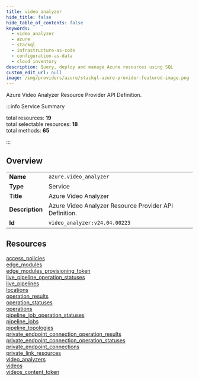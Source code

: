 ```yaml
---
title: video_analyzer
hide_title: false
hide_table_of_contents: false
keywords:
  - video_analyzer
  - azure
  - stackql
  - infrastructure-as-code
  - configuration-as-data
  - cloud inventory
description: Query, deploy and manage Azure resources using SQL
custom_edit_url: null
image: /img/providers/azure/stackql-azure-provider-featured-image.png
---
```


Azure Video Analyzer Resource Provider API Definition.  
    
:::info Service Summary

<div class="row">
<div class="providerDocColumn">
<span>total resources:&nbsp;<b>19</b></span><br />
<span>total selectable resources:&nbsp;<b>18</b></span><br />
<span>total methods:&nbsp;<b>65</b></span><br />
</div>
</div>

:::

## Overview
<table><tbody>
<tr><td><b>Name</b></td><td><code>azure.video_analyzer</code></td></tr>
<tr><td><b>Type</b></td><td>Service</td></tr>
<tr><td><b>Title</b></td><td>Azure Video Analyzer</td></tr>
<tr><td><b>Description</b></td><td>Azure Video Analyzer Resource Provider API Definition.</td></tr>
<tr><td><b>Id</b></td><td><code>video_analyzer:v24.04.00223</code></td></tr>
</tbody></table>

## Resources
<div class="row">
<div class="providerDocColumn">
<a href="/providers/azure/video_analyzer/access_policies/">access_policies</a><br />
<a href="/providers/azure/video_analyzer/edge_modules/">edge_modules</a><br />
<a href="/providers/azure/video_analyzer/edge_modules_provisioning_token/">edge_modules_provisioning_token</a><br />
<a href="/providers/azure/video_analyzer/live_pipeline_operation_statuses/">live_pipeline_operation_statuses</a><br />
<a href="/providers/azure/video_analyzer/live_pipelines/">live_pipelines</a><br />
<a href="/providers/azure/video_analyzer/locations/">locations</a><br />
<a href="/providers/azure/video_analyzer/operation_results/">operation_results</a><br />
<a href="/providers/azure/video_analyzer/operation_statuses/">operation_statuses</a><br />
<a href="/providers/azure/video_analyzer/operations/">operations</a><br />
<a href="/providers/azure/video_analyzer/pipeline_job_operation_statuses/">pipeline_job_operation_statuses</a><br />
</div>
<div class="providerDocColumn">
<a href="/providers/azure/video_analyzer/pipeline_jobs/">pipeline_jobs</a><br />
<a href="/providers/azure/video_analyzer/pipeline_topologies/">pipeline_topologies</a><br />
<a href="/providers/azure/video_analyzer/private_endpoint_connection_operation_results/">private_endpoint_connection_operation_results</a><br />
<a href="/providers/azure/video_analyzer/private_endpoint_connection_operation_statuses/">private_endpoint_connection_operation_statuses</a><br />
<a href="/providers/azure/video_analyzer/private_endpoint_connections/">private_endpoint_connections</a><br />
<a href="/providers/azure/video_analyzer/private_link_resources/">private_link_resources</a><br />
<a href="/providers/azure/video_analyzer/video_analyzers/">video_analyzers</a><br />
<a href="/providers/azure/video_analyzer/videos/">videos</a><br />
<a href="/providers/azure/video_analyzer/videos_content_token/">videos_content_token</a><br />
</div>
</div>
